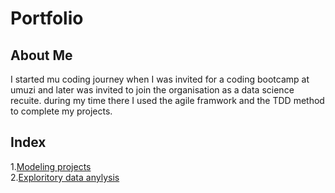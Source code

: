 # Portfolio
## About Me 

I started mu coding journey when I was invited for a coding  bootcamp  at umuzi and later was invited to join the organisation as a data science recuite.
during my time there I used the agile framwork and the TDD method to complete my projects.

## Index
1.[Modeling projects](/models)<br>
2.[Exploritory data anylysis](/exploritory/)
